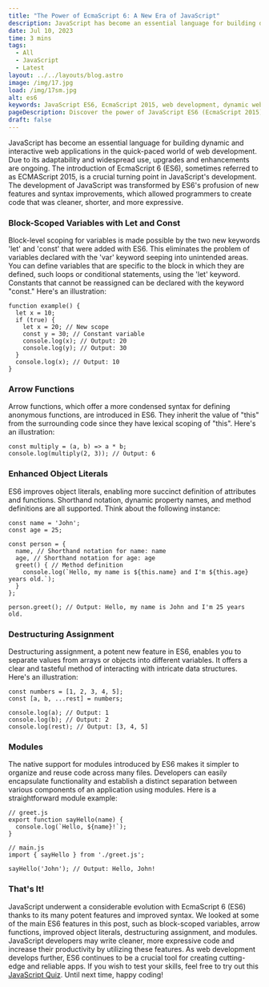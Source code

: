 ```yaml
---
title: "The Power of EcmaScript 6: A New Era of JavaScript"
description: JavaScript has become an essential language for building dynamic and interactive web applications in the quick-paced world of web development...
date: Jul 10, 2023
time: 3 mins
tags:
  - All
  - JavaScript
  - Latest
layout: ../../layouts/blog.astro
image: /img/17.jpg
load: /img/17sm.jpg
alt: es6
keywords: JavaScript ES6, EcmaScript 2015, web development, dynamic web applications, JavaScript enhancements, block-scoped variables, and more.
pageDescription: Discover the power of JavaScript ES6 (EcmaScript 2015) and its impact on web development. Explore the new features and syntax improvements, such as block-scoped variables with let and const, arrow functions, e
draft: false
---
```


JavaScript has become an essential language for building dynamic and interactive web applications in the quick-paced world of web development. Due to its adaptability and widespread use, upgrades and enhancements are ongoing. The introduction of EcmaScript 6 (ES6), sometimes referred to as ECMAScript 2015, is a crucial turning point in JavaScript's development. The development of JavaScript was transformed by ES6's profusion of new features and syntax improvements, which allowed programmers to create code that was cleaner, shorter, and more expressive.

### Block-Scoped Variables with Let and Const
Block-level scoping for variables is made possible by the two new keywords 'let' and 'const' that were added with ES6. This eliminates the problem of variables declared with the 'var' keyword seeping into unintended areas. You can define variables that are specific to the block in which they are defined, such loops or conditional statements, using the 'let' keyword. Constants that cannot be reassigned can be declared with the keyword "const." Here's an illustration:

```
function example() {
  let x = 10;
  if (true) {
    let x = 20; // New scope
    const y = 30; // Constant variable
    console.log(x); // Output: 20
    console.log(y); // Output: 30
  }
  console.log(x); // Output: 10
}
```

### Arrow Functions

Arrow functions, which offer a more condensed syntax for defining anonymous functions, are introduced in ES6. They inherit the value of "this" from the surrounding code since they have lexical scoping of "this". Here's an illustration:

```
const multiply = (a, b) => a * b;
console.log(multiply(2, 3)); // Output: 6
```

### Enhanced Object Literals

ES6 improves object literals, enabling more succinct definition of attributes and functions. Shorthand notation, dynamic property names, and method definitions are all supported. Think about the following instance:

```
const name = 'John';
const age = 25;

const person = {
  name, // Shorthand notation for name: name
  age, // Shorthand notation for age: age
  greet() { // Method definition
    console.log(`Hello, my name is ${this.name} and I'm ${this.age} years old.`);
  }
};

person.greet(); // Output: Hello, my name is John and I'm 25 years old.
```

### Destructuring Assignment

Destructuring assignment, a potent new feature in ES6, enables you to separate values from arrays or objects into different variables. It offers a clear and tasteful method of interacting with intricate data structures. Here's an illustration:

```
const numbers = [1, 2, 3, 4, 5];
const [a, b, ...rest] = numbers;

console.log(a); // Output: 1
console.log(b); // Output: 2
console.log(rest); // Output: [3, 4, 5]
```

### Modules

The native support for modules introduced by ES6 makes it simpler to organize and reuse code across many files. Developers can easily encapsulate functionality and establish a distinct separation between various components of an application using modules. Here is a straightforward module example:

```
// greet.js
export function sayHello(name) {
  console.log(`Hello, ${name}!`);
}

// main.js
import { sayHello } from './greet.js';

sayHello('John'); // Output: Hello, John!
```

### That's It!

JavaScript underwent a considerable evolution with EcmaScript 6 (ES6) thanks to its many potent features and improved syntax. We looked at some of the main ES6 features in this post, such as block-scoped variables, arrow functions, improved object literals, destructuring assignment, and modules. JavaScript developers may write cleaner, more expressive code and increase their productivity by utilizing these features. As web development develops further, ES6 continues to be a crucial tool for creating cutting-edge and reliable apps. If you wish to test your skills, feel free to try out this [JavaScript Quiz](https://codeology.net/quizzes/javascript-easy). Until next time, happy coding!

